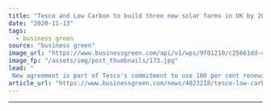 ```yaml
---
title: "Tesco and Low Carbon to build three new solar farms in UK by 2021"
date: "2020-11-13"
tags: 
  - business green
source: "business green"
image_url: "https://www.businessgreen.com/api/v1/wps/9f01210/c25661dd-46dd-47da-a7cb-25000b42187a/3/PPA-photo-185x114.jpg"
image_fp: "/assets/img/post_thumbnails/173.jpg"
lead: "
 New agreement is part of Tesco's commitment to use 100 per cent renewable electricity by 2030, and is set to save 30,308 tonnes of CO2 emissions a year ..."
article_url: "https://www.businessgreen.com/news/4023218/tesco-low-carbon-build-solar-farms-uk-2021"
---
```


---
